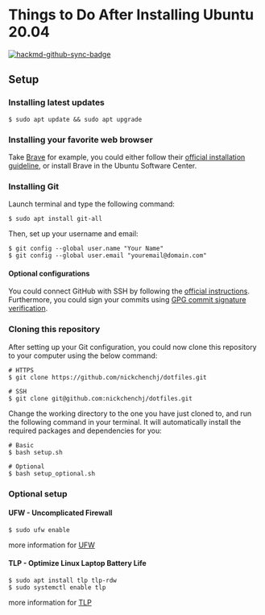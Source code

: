 # Things to Do After Installing Ubuntu 20.04

[![hackmd-github-sync-badge](https://hackmd.io/C7PvmTDNQBakhNj8PPA8jg/badge)](https://hackmd.io/C7PvmTDNQBakhNj8PPA8jg)


## Setup
### Installing latest updates
```shell
$ sudo apt update && sudo apt upgrade
```

### Installing your favorite web browser
Take [Brave](https://brave.com/) for example, you could either follow their [official installation guideline](https://brave.com/linux/), or install Brave in the Ubuntu Software Center.

### Installing Git
Launch terminal and type the following command:
```shell
$ sudo apt install git-all
```
Then, set up your username and email:
```shell
$ git config --global user.name "Your Name"
$ git config --global user.email "youremail@domain.com"
```
#### Optional configurations
You could connect GitHub with SSH by following the [official instructions](https://docs.github.com/en/github/authenticating-to-github/connecting-to-github-with-ssh/checking-for-existing-ssh-keys). Furthermore, you could sign your commits using [GPG commit signature verification](https://docs.github.com/en/github/authenticating-to-github/managing-commit-signature-verification/about-commit-signature-verification#gpg-commit-signature-verification).

### Cloning this repository
After setting up your Git configuration, you could now clone this repository to your computer using the below command:
```shell
# HTTPS
$ git clone https://github.com/nickchenchj/dotfiles.git

# SSH
$ git clone git@github.com:nickchenchj/dotfiles.git
```

Change the working directory to the one you have just cloned to, and run the following command in your terminal. It will automatically install the required packages and dependencies for you:
```shell
# Basic
$ bash setup.sh

# Optional
$ bash setup_optional.sh
```

### Optional setup
#### UFW - Uncomplicated Firewall
```shell
$ sudo ufw enable
```
more information for [UFW](https://help.ubuntu.com/community/UFW)

#### TLP - Optimize Linux Laptop Battery Life
```shell
$ sudo apt install tlp tlp-rdw
$ sudo systemctl enable tlp
```
more information for [TLP](https://linrunner.de/tlp/)